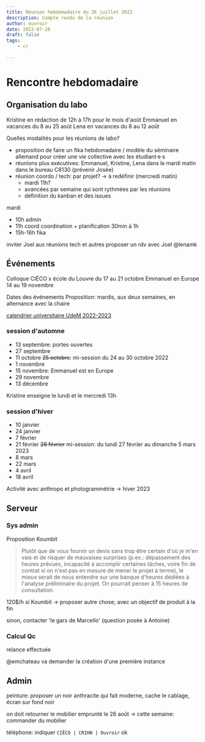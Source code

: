 ```yaml
---
title: Réunion hebdomadaire du 26 juillet 2022
description: Compte rendu de la réunion
author: ouvroir
date: 2022-07-26
draft: false
tags:
    - cr
    
---
```


# Rencontre hebdomadaire

## Organisation du labo

Kristine en rédaction de 12h à 17h pour le mois d'août
Emmanuel en vacances du 8 au 25 août
Lena en vacances du 8 au 12 août


Quelles modalités pour les réunions de labo? 
- proposition de faire un fika hebdomadaire / modèle du séminaire allemand pour créer une vie collective avec les étudiant·e·s
- réunions plus exécutives: Emmanuel, Kristine, Lena dans le mardi matin dans le bureau C8130 (prévenir Josée)
- réunion coordo / tech: par projet? → à redéfinir (mercredi matin)
    - mardi 11h?
    - avancées par semaine qui sont rythmées par les réunions
    - définition du kanban et des issues


mardi
- 10h admin
- 11h coord coordination + planification 30min à 1h
- 15h-16h fika

inviter Joel aux réunions tech et autres
proposer un rdv avec Joel @lenamk


## Événements

Colloque CIÉCO x école du Louvre du 17 au 21 octobre
Emmanuel en Europe 14 au 19 novembre 

Dates des événements
Proposition: mardis, aux deux semaines, en alternance avec la chaire

[calendrier universitaire UdeM 2022-2023](https://registraire.umontreal.ca/dates-importantes/calendriers-universitaires/)

### session d'automne

- 13 septembre: portes ouvertes
- 27 septembre
- 11 octobre
~~25 octobre~~: mi-session du 24 au 30 octobre 2022
- 1 novembre
- 15 novembre: Emmanuel est en Europe
- 29 novembre
- 13 décembre

Kristine enseigne le lundi et le mercredi 13h

<!--

CRCEN: __debug__

- 6 septembre
- 20 septembre
- 4 octobre
- 18 octobre
  ~~25 octobre~~: mi-session du 24 au 30 octobre 2022
- 08 novembre
- 22 novembre
- 06 décembre
- 20 décembre

-->

### session d'hiver 
- 10 janvier
- 24 janvier
- 7 février
- 21 février
~~28 février~~ mi-session: du lundi 27 février au dimanche 5 mars 2023
- 8 mars
- 22 mars
- 4 avril
- 18 avril

Activité avec anthropo et photogrammétrie → hiver 2023

<!--.

CRCEN

- 17 janvier
- 31 janvier
- 14 février
~~28 février~~ mi-session: du lundi 27 février au dimanche 5 mars 2023
- 15 mars
- 29 mars
- 11 avril
- 26 avril

-->


## Serveur

### Sys admin
Proposition Koumbit

> Plutôt que de vous fournir un devis sans trop être certain d'où je m'en vais et de risquer de mauvaises surprises (p.ex.: dépassement des heures prévues, incapacité à accomplir certaines tâches, voire fin de contrat si on n'est pas en mesure de mener le projet à terme), le mieux serait de nous entendre sur une banque d'heures dédiées à l'analyse préliminaire du projet. On pourrait penser à 15 heures de consultation. 

120$/h
si Koumbit → proposer autre chose; avec un objectif de produit à la fin

sinon, contacter 'le gars de Marcello' (question posée à Antoine)

### Calcul Qc
relance effectuée

@emchateau va demander la création d'une première instance




## Admin

peinture: proposer un noir anthracite qui fait moderne, cache le cablage, écran sur fond noir


on doit retourner le mobilier emprunté le 26 août
→ cette semaine: commander du mobilier

téléphone: indiquer `CIẼCO | CRIHN | Ouvroir` ok